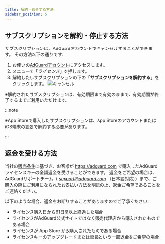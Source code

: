 ```yaml
---
title: 解約・返金する方法
sidebar_position: 5
---
```


## サブスクリプションを解約・停止する方法

サブスクリプションは、AdGuardアカウントでキャンセルすることができます。 その方法以下の通りです:

 1. お使いの[AdGuardアカウント](https://my.adguard.com/)にアクセスします。
 1. メニューで「*ライセンス*」を押します。
 1. 解約したいサブスクリプションの下の「**サブスクリプションを解約する**」をクリックします。 ![キャンセル](https://cdn.adtidy.org/blog/new/fgjbxcancel-ja-1.png)

 ※解約されたサブスクリプションは、有効期限まで有効のままで、有効期間が終了するまでご利用いただけます。

:::note

※App Storeで購入したサブスクリプションは、App StoreのアカウントまたはiOS端末の設定で解約する必要があります。

:::

## 返金を受ける方法

当社の[販売条件](https://adguard.com/terms-of-sale.html)に基づき、お客様が https://adguard.com で購入したAdGuardライセンスキーの全額返金を受けることができます。 返金をご希望の場合は、AdGuardサポートチーム（ *support@adguard.com* （日本語対応））まで、ご購入の際にご利用になられたお支払い方法を明記の上、返金ご希望であることをご連絡ください。

以下のような場合、返金をお断りすることがありますのでご了承ください:

- ライセンス購入日から61日間以上経過した場合
- ライセンスがAdGuard公式サイトではなく販売代理店から購入されたものである場合
- ライセンスが App Store から購入されたものである場合
- ライセンスキーのアップグレードまたは延長という一部返金をご希望の場合
